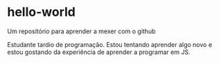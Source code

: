 # hello-world

Um repositório para aprender a mexer com o github

Estudante tardio de programação. Estou tentando aprender algo novo e estou gostando da experiência de aprender a programar em JS.
